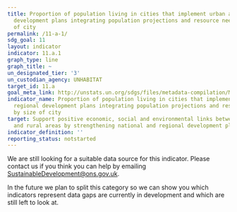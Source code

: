 ```yaml
---
title: Proportion of population living in cities that implement urban and regional
  development plans integrating population projections and resource needs, by size
  of city
permalink: /11-a-1/
sdg_goal: 11
layout: indicator
indicator: 11.a.1
graph_type: line
graph_title: ~
un_designated_tier: '3'
un_custodian_agency: UNHABITAT
target_id: 11.a
goal_meta_link: http://unstats.un.org/sdgs/files/metadata-compilation/Metadata-Goal-11.pdf
indicator_name: Proportion of population living in cities that implement urban and
  regional development plans integrating population projections and resource needs,
  by size of city
target: Support positive economic, social and environmental links between urban, peri-urban
  and rural areas by strengthening national and regional development planning.
indicator_definition: ''
reporting_status: notstarted
---
```


We are still looking for a suitable data source for this indicator. Please contact us if you think you can help by emailing <a href="mailto:SustainableDevelopment@ons.gov.uk">SustainableDevelopment@ons.gov.uk</a>.

In the future we plan to split this category so we can show you which indicators represent data gaps are currently in development and which are still left to look at.
